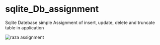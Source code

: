 # sqlite_Db_assignment
Sqlite Datebase simple Assignment of insert, update, delete and truncate table in application


![raza assignment](https://user-images.githubusercontent.com/72738545/103741905-bd961200-501b-11eb-9d86-e191141e923e.PNG)
